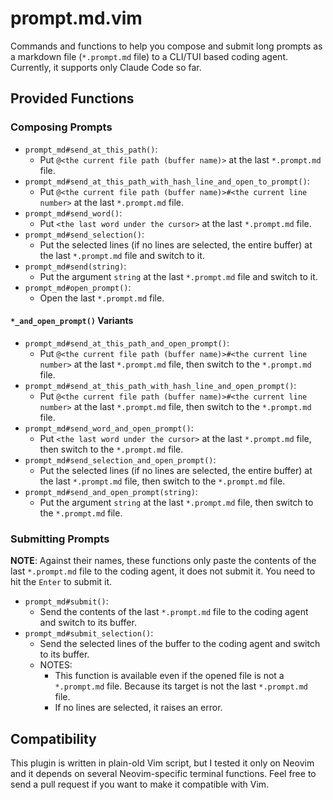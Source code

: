 # prompt.md.vim

Commands and functions to help you compose and submit long prompts as a markdown file (`*.prompt.md` file) to a CLI/TUI based coding agent. Currently, it supports only Claude Code so far.

## Provided Functions

### Composing Prompts

- `prompt_md#send_at_this_path()`:
    - Put `@<the current file path (buffer name)>` at the last `*.prompt.md` file.
- `prompt_md#send_at_this_path_with_hash_line_and_open_to_prompt()`:
    - Put `@<the current file path (buffer name)>#<the current line number>` at the last `*.prompt.md` file.
- `prompt_md#send_word()`:
    - Put `<the last word under the cursor>` at the last `*.prompt.md` file.
- `prompt_md#send_selection()`:
    - Put the selected lines (if no lines are selected, the entire buffer) at the last `*.prompt.md` file and switch to it.
- `prompt_md#send(string)`:
    - Put the argument `string` at the last `*.prompt.md` file and switch to it.
- `prompt_md#open_prompt()`:
    - Open the last `*.prompt.md` file.

#### `*_and_open_prompt()` Variants

- `prompt_md#send_at_this_path_and_open_prompt()`:
    - Put `@<the current file path (buffer name)>#<the current line number>` at the last `*.prompt.md` file, then switch to the `*.prompt.md` file.
- `prompt_md#send_at_this_path_with_hash_line_and_open_prompt()`:
    - Put `@<the current file path (buffer name)>#<the current line number>` at the last `*.prompt.md` file, then switch to the `*.prompt.md` file.
- `prompt_md#send_word_and_open_prompt()`:
    - Put `<the last word under the cursor>` at the last `*.prompt.md` file, then switch to the `*.prompt.md` file.
- `prompt_md#send_selection_and_open_prompt()`:
    - Put the selected lines (if no lines are selected, the entire buffer) at the last `*.prompt.md` file, then switch to the `*.prompt.md` file.
- `prompt_md#send_and_open_prompt(string)`:
    - Put the argument `string` at the last `*.prompt.md` file, then switch to the `*.prompt.md` file.

### Submitting Prompts

**NOTE**: Against their names, these functions only paste the contents of the last `*.prompt.md` file to the coding agent, it does not submit it. You need to hit the `Enter` to submit it.

- `prompt_md#submit()`:
    - Send the contents of the last `*.prompt.md` file to the coding agent and switch to its buffer.
- `prompt_md#submit_selection()`:
    - Send the selected lines of the buffer to the coding agent and switch to its buffer.
    - NOTES:
        - This function is available even if the opened file is not a `*.prompt.md` file. Because its target is not the last `*.prompt.md` file.
        - If no lines are selected, it raises an error.

## Compatibility

This plugin is written in plain-old Vim script, but I tested it only on Neovim and it depends on several Neovim-specific terminal functions. Feel free to send a pull request if you want to make it compatible with Vim.

